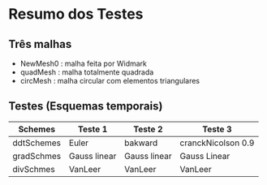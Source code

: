 # Resumo dos Testes

## Três malhas
- NewMesh0 : malha feita por Widmark
- quadMesh : malha totalmente quadrada
- circMesh : malha circular com elementos triangulares

## Testes (Esquemas temporais)
| Schemes    |   Teste 1    |   Teste 2     | Teste 3           |
|------------|--------------|-------------- |-------------------|
| ddtSchemes |Euler         |bakward        | cranckNicolson 0.9|
| gradSchmes |Gauss linear  |Gauss linear   | Gauss Linear      |
| divSchmes  |VanLeer       |VanLeer        | VanLeer           |





